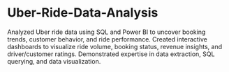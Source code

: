 # Uber-Ride-Data-Analysis
Analyzed Uber ride data using SQL and Power BI to uncover booking trends, customer behavior, and ride performance. Created interactive dashboards to visualize ride volume, booking status, revenue insights, and driver/customer ratings. Demonstrated expertise in data extraction, SQL querying, and data visualization.
